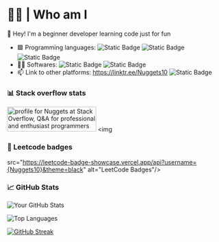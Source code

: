 # 👨‍💻 | Who am I

👋 Hey! I'm a beginner developer learning code just for fun

- 🟩 Programming languages: <img alt="Static Badge" src="https://img.shields.io/badge/C%23-purple?logo=sharp&logoColor=white&logoSize=auto"> <img alt="Static Badge" src="https://img.shields.io/badge/Python-yellow?logo=python&logoSize=auto"> <img alt="Static Badge" src="https://img.shields.io/badge/Kotlin-Red?logo=kotlin&logoColor=%23ffffff%20&color=%23ff0000%20">
- 🧑‍💻 Softwares: <img alt="Static Badge" src="https://img.shields.io/badge/Unity-black?logo=unity&logoColor=white&logoSize=auto"> <img alt="Static Badge" src="https://img.shields.io/badge/Android_Studio-brightgreen?logo=androidstudio&logoColor=white">
- 📫 Link to other platforms: https://linktr.ee/Nuggets10 <img alt="Static Badge" src="https://img.shields.io/badge/LeetCode-yellow?logo=leetcode&logoColor=black">

### 📊 Stack overflow stats
<a href="https://stackoverflow.com/users/29285442/nuggets"><img src="https://stackoverflow.com/users/flair/29285442.png" width="208" height="58" alt="profile for Nuggets at Stack Overflow, Q&amp;A for professional and enthusiast programmers" title="profile for Nuggets at Stack Overflow, Q&amp;A for professional and enthusiast programmers"></a>
<img
### 🥇 Leetcode badges 
src="https://leetcode-badge-showcase.vercel.app/api?username={Nuggets10}&theme=black" alt="LeetCode Badges"/>

### 📈 GitHub Stats

![Your GitHub Stats](https://github-readme-stats.vercel.app/api?username=Nuggets10&show_icons=true&theme=highcontrast)

![Top Languages](https://github-readme-stats.vercel.app/api/top-langs/?username=Nuggets10&layout=compact&theme=highcontrast)

[![GitHub Streak](https://streak-stats.demolab.com/?user=Nuggets10&theme=highcontrast)](https://git.io/streak-stats)



